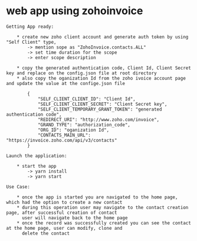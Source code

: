 # web app using zohoinvoice
    Getting App ready:

        * create new zoho client account and generate auth token by using "Self Client" type,
            -> mention sope as "ZohoInvoice.contacts.ALL"
            -> set time duration for the scope
            -> enter scope description
        
        * copy the generated authentication code, Client Id, Client Secret key and replace on the config.json file at root directory
        * also copy the oganization Id from the zoho ivoice account page and update the value at the confige.json file

            {
                "SELF_CLIENT_CLIENT_ID": "Client Id",
                "SELF_CLIENT_CLIENT_SECRET": "Client Secret key",
                "SELF_CLIENT_TEMPORARY_GRANT_TOKEN": "generated authentication code",
                "REDIRECT_URI": "http://www.zoho.com/invoice",
                "GRAND_TYPE": "authorization_code",
                "ORG_ID": "oganization Id",
                "CONTACTS_MAIN_URL": "https://invoice.zoho.com/api/v3/contacts"
            }

    Launch the application:

        * start the app
            -> yarn install
            -> yarn start

    Use Case:

        * once the app is started you are navigated to the home page, which had the option to create a new contact
        * during this operation user may navigate to the contact creation page, after successful creation of contact 
          user will navigate back to the home page
        * once the record was successfully created you can see the contact at the home page, user can modify, clone and
          delete the contact
        